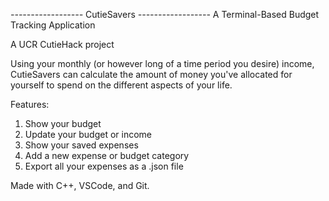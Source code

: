*------------------* CutieSavers *------------------*
     A Terminal-Based Budget Tracking Application

A UCR CutieHack project

Using your monthly (or however long of a time period you desire) income, CutieSavers can calculate the amount of money you've allocated for yourself to spend on the different aspects of your life.

Features:
1. Show your budget
2. Update your budget or income
3. Show your saved expenses
4. Add a new expense or budget category
5. Export all your expenses as a .json file


Made with C++, VSCode, and Git.
